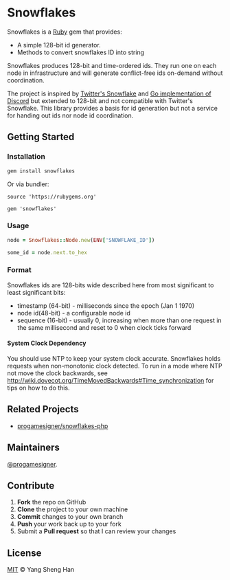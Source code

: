 # Snowflakes

Snowflakes is a [Ruby](https://www.ruby-lang.org/) gem that provides:
 * A simple 128-bit id generator.
 * Methods to convert snowflakes ID into string

Snowflakes produces 128-bit and time-ordered ids. They run one on each node in infrastructure and will generate conflict-free ids on-demand without coordination.

The project is inspired by [Twitter's Snowflake](https://github.com/twitter/snowflake) and [Go implementation of Discord](https://github.com/bwmarrin/snowflake) but extended to 128-bit and not compatible with Twitter's Snowflake. This library provides a basis for id generation but not a service for handing out ids nor node id coordination.

## Getting Started

### Installation

```sh
gem install snowflakes
```

Or via bundler:
```
source 'https://rubygems.org'

gem 'snowflakes'
```

### Usage

```ruby
node = Snowflakes::Node.new(ENV['SNOWFLAKE_ID'])

some_id = node.next.to_hex
```

### Format

Snowflakes ids are 128-bits wide described here from most significant to least significant bits:
* timestamp (64-bit) - milliseconds since the epoch (Jan 1 1970)
* node id(48-bit) - a configurable node id
* sequence (16-bit) - usually 0, increasing when more than one request in the same millisecond and reset to 0 when clock ticks forward

#### System Clock Dependency

You should use NTP to keep your system clock accurate. Snowflakes holds requests when non-monotonic clock detected. To run in a mode where NTP not move the clock backwards, see http://wiki.dovecot.org/TimeMovedBackwards#Time_synchronization for tips on how to do this.

## Related Projects

* [progamesigner/snowflakes-php](https://github.com/progamesigner/snowflakes-php)

## Maintainers

[@progamesigner](https://github.com/progamesigner).

## Contribute

 1. **Fork** the repo on GitHub
 2. **Clone** the project to your own machine
 3. **Commit** changes to your own branch
 4. **Push** your work back up to your fork
 5. Submit a **Pull request** so that I can review your changes

## License
[MIT](LICENSE) © Yang Sheng Han
